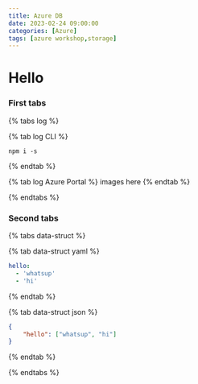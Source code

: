 ```yaml
---
title: Azure DB
date: 2023-02-24 09:00:00
categories: [Azure]
tags: [azure workshop,storage]
---
```


# Hello

### First tabs

{% tabs log %}

{% tab log CLI %}
```shell
npm i -s
```
{% endtab %}

{% tab log Azure Portal %}
images here
{% endtab %}


{% endtabs %}

### Second tabs

{% tabs data-struct %}

{% tab data-struct yaml %}
```yaml
hello:
  - 'whatsup'
  - 'hi'
```
{% endtab %}

{% tab data-struct json %}
```json
{
    "hello": ["whatsup", "hi"]
}
```
{% endtab %}

{% endtabs %}